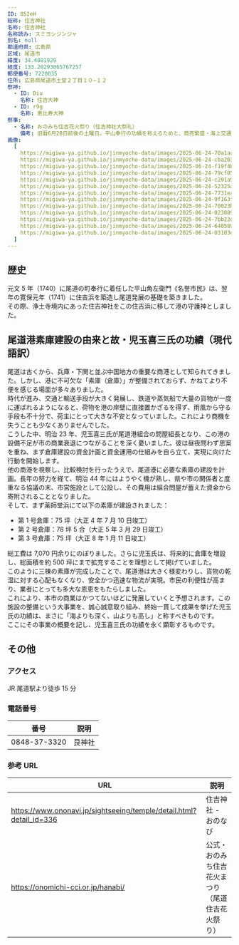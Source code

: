 ```yaml
---
ID: 852eH
総称: 住吉神社
名称: 住吉神社
名称読み: スミヨシジンジャ
別名: null
都道府県: 広島県
区域: 尾道市
緯度: 34.4081929
経度: 133.20293065767257
郵便番号: 7220035
住所: 広島県尾道市土堂２丁目１０−１２
祭神:
  - ID: Diu
    名称: 住吉大神
  - ID: r9g
    名称: 恵比寿大神
祭事:
  - 名称: おのみち住吉花火祭り（住吉神社大祭礼）
    備考: 旧暦6月28日前後の土曜日。平山奉行の功績を称えるためと、商売繁盛・海上交通の安全を願って住吉浜の海産物問屋の旦那衆が「住吉花火まつり」を始めたといわれている
画像:
  [
    https://migiwa-ya.github.io/jinmyocho-data/images/2025-06-24-70a1ac23-f044-4728-b014-9e3f22cf4382.jpg,
    https://migiwa-ya.github.io/jinmyocho-data/images/2025-06-24-cba203a7-9653-4857-a795-0ed40fcf1276.jpg,
    https://migiwa-ya.github.io/jinmyocho-data/images/2025-06-24-f19f4ba9-d1e0-47dd-b270-d8fbb03fb736.jpg,
    https://migiwa-ya.github.io/jinmyocho-data/images/2025-06-24-79cf05cc-43c6-4caa-a463-e56e968d9a12.jpg,
    https://migiwa-ya.github.io/jinmyocho-data/images/2025-06-24-c291a94f-5a8d-4b14-b164-1ca58dee9224.jpg,
    https://migiwa-ya.github.io/jinmyocho-data/images/2025-06-24-52325a35-710b-4bd8-b180-c6ab3f4f97f9.jpg,
    https://migiwa-ya.github.io/jinmyocho-data/images/2025-06-24-7731ea1d-6b78-45da-9ab8-ca2448b65edf.jpg,
    https://migiwa-ya.github.io/jinmyocho-data/images/2025-06-24-9f163ff1-2513-4bc3-872b-9d4d2ba19a37.jpg,
    https://migiwa-ya.github.io/jinmyocho-data/images/2025-06-24-70023b4c-aa4d-42ef-a92b-b38fa32bba62.jpg,
    https://migiwa-ya.github.io/jinmyocho-data/images/2025-06-24-02308904-1558-49f1-b051-72c933a65953.jpg,
    https://migiwa-ya.github.io/jinmyocho-data/images/2025-06-24-7bb22e4a-2ecf-4aff-90c9-0aff7ed627f8.jpg,
    https://migiwa-ya.github.io/jinmyocho-data/images/2025-06-24-64058914-e407-4680-a88f-c422a1b4a241.jpg,
    https://migiwa-ya.github.io/jinmyocho-data/images/2025-06-24-03103e3a-99e5-4743-89c1-d35ea710faff.jpg,
  ]
---
```


## 歴史

元文 5 年（1740）に尾道の町奉行に着任した平山角左衛門《名誉市民》は、翌年の寛保元年（1741）に住吉浜を築造し尾道発展の基礎を築きました。  
その際、浄土寺境内にあった住吉神社をこの住吉浜に移して港の守護神としました。

## 尾道港素庫建設の由来と故・児玉喜三氏の功績（現代語訳）

尾道は古くから、兵庫・下関と並ぶ中国地方の重要な商港として知られてきました。しかし、港に不可欠な「素庫（倉庫）」が整備されておらず、かねてより不便を感じる場面が多々ありました。  
時代が進み、交通と輸送手段が大きく発展し、鉄道や蒸気船で大量の貨物が一度に運ばれるようになると、荷物を港の岸壁に直接置かざるを得ず、雨風から守る手段も不十分で、荷主にとって大きな不安となっていました。これにより商機を失うことも少なくありませんでした。  
こうした中、明治 23 年、児玉喜三氏が尾道港組合の問屋組長となり、この港の設備不足が市の商業衰退につながることを深く憂いました。彼は昼夜問わず思案を重ね、まず倉庫建設の資金計画と資金運用の仕組みを自ら立て、実現に向けた行動を開始します。  
他の商港を視察し、比較検討を行ったうえで、尾道港に必要な素庫の建設を計画。長年の努力を経て、明治 44 年にはようやく機が熟し、県や市の関係者と度重なる協議の末、市営施設として公設し、その費用は組合問屋が蓄えた資金から寄附されることとなりました。  
そして、まず薬師堂浜にて以下の素庫が建設されました：

- 第 1 号倉庫：75 坪（大正 4 年 7 月 10 日竣工）
- 第 2 号倉庫：78 坪 5 合（大正 5 年 3 月 29 日竣工）
- 第 3 号倉庫：75 坪（大正 8 年 1 月 11 日竣工）

総工費は 7,070 円余りにのぼりました。さらに児玉氏は、将来的に倉庫を増設し、総面積を約 500 坪にまで拡充することを理想として掲げていました。  
このように三棟の素庫が完成したことで、尾道港は大きく様変わりし、貨物の乾湿に対する心配もなくなり、安全かつ迅速な物流が実現。市民の利便性が高まり、業者にとっても多大な恩恵をもたらしました。  
これにより、本市の商業はかつてないほどに発展していくと予想されます。この施設の整備という大事業を、誠心誠意取り組み、終始一貫して成果を挙げた児玉氏の功績は、まさに「海よりも深く、山よりも高し」と称すべきものです。  
ここにその事業の概要を記し、児玉喜三氏の功績を永く顕彰するものです。

## その他

### アクセス

JR 尾道駅より徒歩 15 分

### 電話番号

| 番号         | 説明   |
| ------------ | ------ |
| 0848-37-3320 | 艮神社 |

### 参考 URL

| URL                                                                 | 説明                |
| ------------------------------------------------------------------- | ------------------- |
| https://www.ononavi.jp/sightseeing/temple/detail.html?detail_id=336 | 住吉神社 - おのなび |
| https://onomichi-cci.or.jp/hanabi/ | 公式・おのみち住吉花火まつり（尾道住吉花火祭り） |
